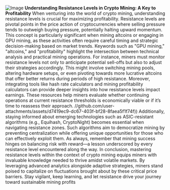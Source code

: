 
![Image](https://github.com/user-attachments/assets/d7419ec9-dc67-403f-bf28-8faea5f1f74f)
**Understanding Resistance Levels in Crypto Mining: A Key to Profitability**
When venturing into the world of crypto mining, understanding resistance levels is crucial for maximizing profitability. Resistance levels are pivotal points in the price action of cryptocurrencies where selling pressure tends to outweigh buying pressure, potentially halting upward momentum. This concept is particularly significant when mining altcoins or engaging in GPU mining, as these activities often require careful timing and strategic decision-making based on market trends.
Keywords such as "GPU mining," "altcoins," and "profitability" highlight the intersection between technical analysis and practical mining operations. For instance, miners must monitor resistance levels not only to anticipate potential sell-offs but also to adjust their strategies accordingly. This might involve switching mining pools, altering hardware setups, or even pivoting towards more lucrative altcoins that offer better returns during periods of high resistance.
Moreover, integrating tools like hash rate calculators and mining profitability calculators can provide deeper insights into how resistance levels impact earnings. These resources help miners evaluate whether continuing operations at current resistance thresholds is economically viable or if it’s time to reassess their approach.
 //github.com/user-attachments/assets/d7419ec9-dc67-403f-bf28-8faea5f1f74f))
Additionally, staying informed about emerging technologies such as ASIC-resistant algorithms (e.g., Equihash, CryptoNight) becomes essential when navigating resistance zones. Such algorithms aim to democratize mining by preventing centralization while offering unique opportunities for those who can effectively exploit them. As always, remember that mining success hinges on balancing risk with reward—a lesson underscored by every resistance level encountered along the way.
In conclusion, mastering resistance levels within the context of crypto mining equips miners with invaluable knowledge needed to thrive amidst volatile markets. By leveraging advanced analytics alongside adaptive strategies, miners stand poised to capitalize on fluctuations brought about by these critical price barriers. Stay vigilant, keep learning, and let resistance drive your journey toward sustainable mining profits
